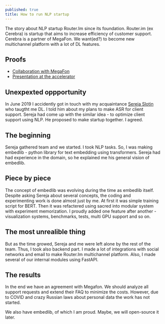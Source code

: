 ```yaml
---
published: true
title: How to run NLP startup
---
```

The story about NLP startup Router.Im since its foundation. Router.im (ex Cerebra) is startup that aims to increase efficiency of customer support. Cerebra is a partner of MegaFon. We want(ed?) to become new multichannel platform with a lot of DL features. 

## Proofs
- [Collaboration with MegaFon](https://sandbox.megafon.ru/phystechstart)
- [Presentation at the accelerator](https://vk.com/video-161664433_456239059)

## Unexpexted oppportunity
In June 2019 I accidently got in touch with my acquaintance [Sereja Slotin](http://sereja.me/) who taugtht me DL. I told him about my plans to make ASR for client support. Sereja had come up with the similar idea - to optimize client support using NLP. He proposed to make startup together. I agreed.

## The beginning
Sereja gathered team and we started. I took NLP tasks. So, I was making embedlib - python library for text embedding using transformers. Sereja had had experience in the domain, so he explained me his general vision of embedlib. 

## Piece by piece
The concept of embedlib was evolving during the time as embedlib itself. Despite asking Sereja about several concepts, the coding and experimenting work is done almost just by me. At first it was simple training script for BERT. Then it was refactered using sacred into modular system with experiment memorization. I proudly added one feature after another - visualization systems, benchmarks, tests, multi GPU support and so on. 

## The most unrealible thing
But as the time growed, Sereja and me were left alone by the rest of the team. Thus, I took also backend part. I made a lot of integrations with social networks and email to make Router.Im multichannel platform. Also, I made several of our internal modules using FastAPI. 

## The results
In the end we have an agreement with Megafon. We should analyze all support requests and extend their FAQ to minimize the costs. However, due to COVID and crazy Russian laws about personal data the work has not started.

We also have embedlib, of which I am proud. Maybe, we will open-source it later.
